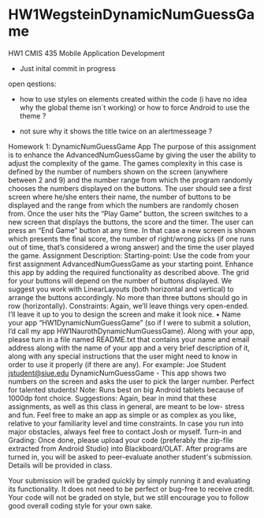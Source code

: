 # HW1WegsteinDynamicNumGuessGame
HW1 CMIS 435 Mobile Application Development
- Just inital commit in progress 

open qestions:

- how to use styles on elements created within the code (i have no idea why the global theme isn´t working) or how to force Android to use the theme ? 

- not sure why it shows the title twice on an alertmesseage ? 



Homework 1: DynamicNumGuessGame App
The purpose of this assignment is to enhance the AdvancedNumGuessGame by giving the user the ability to adjust the complexity of the game. The games complexity in this case is defined by the number of numbers shown on the screen (anywhere between 2 and 9) and the number range from which the program randomly chooses the numbers displayed on the buttons.
The user should see a first screen where he/she enters their name, the number of buttons to be displayed and the range from which the numbers are randomly chosen from. Once the user hits the “Play Game” button, the screen switches to a new screen that displays the buttons, the score and the timer.
The user can press an “End Game” button at any time. In that case a new screen is shown which presents the final score, the number of right/wrong picks (if one runs out of time, that’s considered a wrong answer) and the time the user played the game.
Assignment Description:
Starting-point: Use the code from your first assignment AdvancedNumGuessGame as your starting point. Enhance this app by adding the required functionality as described above.
The grid for your buttons will depend on the number of buttons displayed. We suggest you work with LinearLayouts (both horizontal and vertical) to arrange the buttons accordingly. No more than three buttons should go in row (horizontally).
Constraints: Again, we’ll leave things very open-ended. I’ll leave it up to you to design the screen and make it look nice.
• Name your app “HW1<Lastname>DynamicNumGuessGame” (so if I were to submit a solution, I’d call my app HW1NaurothDynamicNumGuessGame). Along with your app, please turn in a file named README.txt that contains your name and email address along with the name of your app and a very brief description of it, along with any special instructions that the user might need to know in order to use it properly (if there are any). For example:
Joe Student jstudent@siue.edu
DynamicNumGuessGame - This app shows two numbers on the screen and asks the user to pick the larger number. Perfect for talented students! Note: Runs best on big Android tablets because of 1000dp font choice.
Suggestions:
Again, bear in mind that these assignments, as well as this class in general, are meant to be low- stress and fun. Feel free to make an app as simple or as complex as you like, relative to your familiarity level and time constraints. In case you run into major obstacles, always feel free to contact Josh or myself.
Turn-in and Grading:
Once done, please upload your code (preferably the zip-file extracted from Android Studio) into Blackboard/OLAT. After programs are turned in, you will be asked to peer-evaluate another student's submission. Details will be provided in class.

Your submission will be graded quickly by simply running it and evaluating its functionality. It does not need to be perfect or bug-free to receive credit. Your code will not be graded on style, but we still encourage you to follow good overall coding style for your own sake.